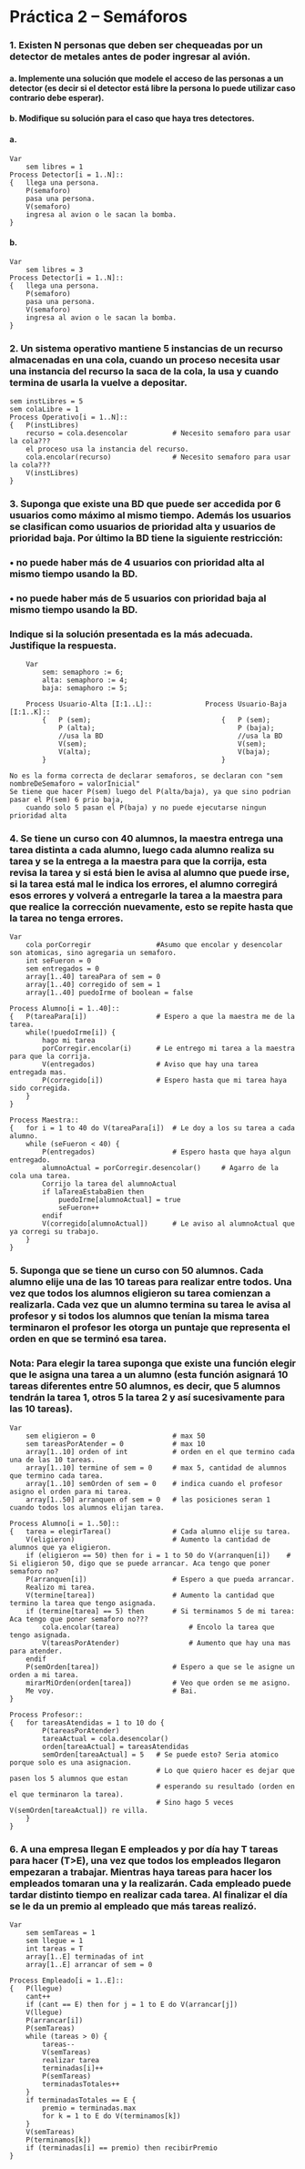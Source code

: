 # Práctica 2 – Semáforos

### 1. 	Existen N personas que deben ser chequeadas por un detector de metales antes de poder ingresar al avión.
#### 	a. 	Implemente una solución que modele el acceso de las personas a un detector (es decir si el detector está libre la persona lo puede utilizar caso contrario debe esperar).
#### 	b. 	Modifique su solución para el caso que haya tres detectores.

#### a.
	Var
		sem libres = 1
	Process Detector[i = 1..N]::
	{	llega una persona.
		P(semaforo)
		pasa una persona.
		V(semaforo)
		ingresa al avion o le sacan la bomba.
	}

#### b.
	Var
		sem libres = 3
	Process Detector[i = 1..N]::
	{	llega una persona.
		P(semaforo)
		pasa una persona.
		V(semaforo)
		ingresa al avion o le sacan la bomba.
	}

### 2.	Un sistema operativo mantiene 5 instancias de un recurso almacenadas en una cola, cuando un proceso necesita usar una instancia del recurso la saca de la cola, la usa y cuando termina de usarla la vuelve a depositar.

	sem instLibres = 5
	sem colaLibre = 1
	Process Operativo[i = 1..N]::
	{	P(instLibres)
		recurso = cola.desencolar			# Necesito semaforo para usar la cola???
		el proceso usa la instancia del recurso.
		cola.encolar(recurso)				# Necesito semaforo para usar la cola???
		V(instLibres)
	}

### 3.	Suponga que existe una BD que puede ser accedida por 6 usuarios como máximo al mismo tiempo. Además los usuarios se clasifican como usuarios de prioridad alta y usuarios de prioridad baja. Por último la BD tiene la siguiente restricción:
### 		• no puede haber más de 4 usuarios con prioridad alta al mismo tiempo usando la BD.
### 		• no puede haber más de 5 usuarios con prioridad baja al mismo tiempo usando la BD.
### 	Indique si la solución presentada es la más adecuada. Justifique la respuesta.

		Var
			sem: semaphoro := 6;
			alta: semaphoro := 4;
			baja: semaphoro := 5;

		Process Usuario-Alta [I:1..L]::				Process Usuario-Baja [I:1..K]::
			{ 	P (sem);								{ 	P (sem);
				P (alta);									P (baja);
				//usa la BD									//usa la BD
				V(sem);										V(sem);
				V(alta);									V(baja);
			}											}

	No es la forma correcta de declarar semaforos, se declaran con "sem nombreDeSemaforo = valorInicial"
	Se tiene que hacer P(sem) luego del P(alta/baja), ya que sino podrian pasar el P(sem) 6 prio baja, 
		cuando solo 5 pasan el P(baja) y no puede ejecutarse ningun prioridad alta
	

### 4. 	Se tiene un curso con 40 alumnos, la maestra entrega una tarea distinta a cada alumno, luego cada alumno realiza su tarea y se la entrega a la maestra para que la corrija, esta revisa la tarea y si está bien le avisa al alumno que puede irse, si la tarea está mal le indica los errores, el alumno corregirá esos errores y volverá a entregarle la tarea a la maestra para que realice la corrección nuevamente, esto se repite hasta que la tarea no tenga errores.

	Var
		cola porCorregir				#Asumo que encolar y desencolar son atomicas, sino agregaria un semaforo.
		int seFueron = 0
		sem entregados = 0
		array[1..40] tareaPara of sem = 0
		array[1..40] corregido of sem = 1
		array[1..40] puedoIrme of boolean = false

	Process Alumno[i = 1..40]::
	{	P(tareaPara[i])					# Espero a que la maestra me de la tarea.
		while(!puedoIrme[i]) {
			hago mi tarea
			porCorregir.encolar(i)		# Le entrego mi tarea a la maestra para que la corrija.
			V(entregados)				# Aviso que hay una tarea entregada mas.
			P(corregido[i])				# Espero hasta que mi tarea haya sido corregida.
		}
	}

	Process Maestra::
	{	for i = 1 to 40 do V(tareaPara[i])	# Le doy a los su tarea a cada alumno.
		while (seFueron < 40) {
			P(entregados)					# Espero hasta que haya algun entregado.
			alumnoActual = porCorregir.desencolar()		# Agarro de la cola una tarea.
			Corrijo la tarea del alumnoActual
			if laTareaEstabaBien then 
				puedoIrme[alumnoActual] = true 
				seFueron++
			endif
			V(corregido[alumnoActual])		# Le aviso al alumnoActual que ya corregi su trabajo.
		}
	}


### 5.	Suponga que se tiene un curso con 50 alumnos. Cada alumno elije una de las 10 tareas para realizar entre todos. Una vez que todos los alumnos eligieron su tarea comienzan a realizarla. Cada vez que un alumno termina su tarea le avisa al profesor y si todos los alumnos que tenían la misma tarea terminaron el profesor les otorga un puntaje que representa el orden en que se terminó esa tarea.
### Nota: Para elegir la tarea suponga que existe una función elegir que le asigna una tarea a un alumno (esta función asignará 10 tareas diferentes entre 50 alumnos, es decir, que 5 alumnos tendrán la tarea 1, otros 5 la tarea 2 y así sucesivamente para las 10 tareas).

	Var
		sem eligieron = 0					# max 50
		sem tareasPorAtender = 0			# max 10
		array[1..10] orden of int			# orden en el que termino cada una de las 10 tareas.
		array[1..10] termine of sem = 0		# max 5, cantidad de alumnos que termino cada tarea.
		array[1..10] semOrden of sem = 0	# indica cuando el profesor asigno el orden para mi tarea. 
		array[1..50] arranquen of sem = 0	# las posiciones seran 1 cuando todos los alumnos elijan tarea.
	
	Process Alumno[i = 1..50]:: 
	{	tarea = elegirTarea()				# Cada alumno elije su tarea.
		V(eligieron)						# Aumento la cantidad de alumnos que ya eligieron.
		if (eligieron == 50) then for i = 1 to 50 do V(arranquen[i])	# Si eligieron 50, digo que se puede arrancar. Aca tengo que poner semaforo no?
		P(arranquen[i])						# Espero a que pueda arrancar.
		Realizo mi tarea.					
		V(termine[tarea])					# Aumento la cantidad que termino la tarea que tengo asignada.
		if (termine[tarea] == 5) then 		# Si terminamos 5 de mi tarea:				Aca tengo que poner semaforo no???
			cola.encolar(tarea)					# Encolo la tarea que tengo asignada.
			V(tareasPorAtender)					# Aumento que hay una mas para atender.
		endif
		P(semOrden[tarea])					# Espero a que se le asigne un orden a mi tarea.
		mirarMiOrden(orden[tarea])			# Veo que orden se me asigno.
		Me voy.								# Bai.
	}

	Process Profesor::
	{	for tareasAtendidas = 1 to 10 do {
			P(tareasPorAtender)
			tareaActual = cola.desencolar()
			orden[tareaActual] = tareasAtendidas
			semOrden[tareaActual] = 5	# Se puede esto? Seria atomico porque solo es una asignacion.
										# Lo que quiero hacer es dejar que pasen los 5 alumnos que estan
										# esperando su resultado (orden en el que terminaron la tarea).
										# Sino hago 5 veces V(semOrden[tareaActual]) re villa.
		}
	}


### 6.	A una empresa llegan E empleados y por día hay T tareas para hacer (T>E), una vez que todos los empleados llegaron empezaran a trabajar. Mientras haya tareas para hacer los empleados tomaran una y la realizarán. Cada empleado puede tardar distinto tiempo en realizar cada tarea. Al finalizar el día se le da un premio al empleado que más tareas realizó.

	Var
		sem semTareas = 1
		sem llegue = 1
		int tareas = T
		array[1..E] terminadas of int
		array[1..E] arrancar of sem = 0

	Process Empleado[i = 1..E]::
	{	P(llegue)
		cant++
		if (cant == E) then for j = 1 to E do V(arrancar[j])
		V(llegue)
		P(arrancar[i])
		P(semTareas)
		while (tareas > 0) {
			tareas--
			V(semTareas)
			realizar tarea
			terminadas[i]++
			P(semTareas)
			terminadasTotales++
		}
		if terminadasTotales == E {
			premio = terminadas.max
			for k = 1 to E do V(terminamos[k])
		}
		V(semTareas)
		P(terminamos[k])
		if (terminadas[i] == premio) then recibirPremio
	}

